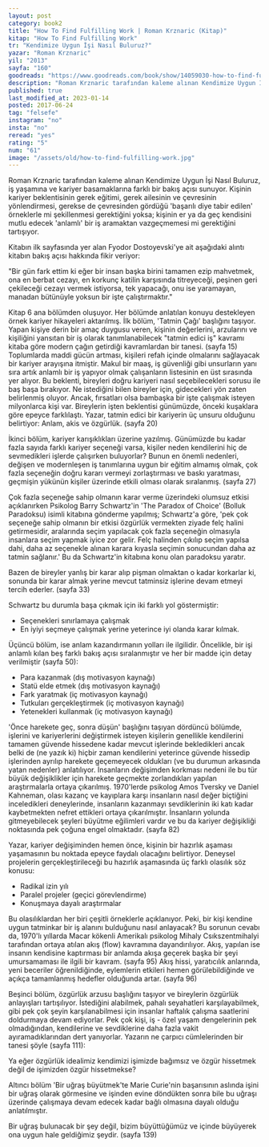 ```yaml
---
layout: post  
category: book2  
title: "How To Find Fulfilling Work | Roman Krznaric (Kitap)"  
kitap: "How To Find Fulfilling Work"  
tr: "Kendimize Uygun İşi Nasıl Buluruz?"  
yazar: "Roman Krznaric"  
yil: "2013"  
sayfa: "160"  
goodreads: "https://www.goodreads.com/book/show/14059030-how-to-find-fulfilling-work"
description: "Roman Krznaric tarafından kaleme alınan Kendimize Uygun İşi Nasıl Buluruz, iş yaşamına ve kariyer basamaklarına farklı bir bakış açısı sunuyor."
published: true
last_modified_at: 2023-01-14
posted: 2017-06-24
tag: "felsefe"
instagram: "no"
insta: "no"
reread: "yes"
rating: "5"
num: "61"
image: "/assets/old/how-to-find-fulfilling-work.jpg"
---
```


Roman Krznaric tarafından kaleme alınan Kendimize Uygun İşi Nasıl Buluruz, iş yaşamına ve kariyer basamaklarına farklı bir bakış açısı sunuyor. Kişinin kariyer beklentisinin gerek eğitimi, gerek ailesinin ve çevresinin yönlendirmesi, gerekse de çevresinden gördüğü 'başarılı diye tabir edilen' örneklerle mi şekillenmesi gerektiğini yoksa; kişinin er ya da geç kendisini mutlu edecek 'anlamlı' bir iş aramaktan vazgeçmemesi mi gerektiğini tartışıyor.  
  
Kitabın ilk sayfasında yer alan Fyodor Dostoyevski'ye ait aşağıdaki alıntı kitabın bakış açısı hakkında fikir veriyor:  
  
"Bir gün fark ettim ki eğer bir insan başka birini tamamen ezip mahvetmek, ona en berbat cezayı, en korkunç katilin karşısında titreyeceği, peşinen geri çekileceği cezayı vermek istiyorsa, tek yapacağı, onu ise yaramayan, manadan bütünüyle yoksun bir işte çalıştırmaktır."  
  
Kitap 6 ana bölümden oluşuyor. Her bölümde anlatılan konuyu destekleyen örnek kariyer hikayeleri aktarılmış. İlk bölüm, 'Tatmin Çağı' başlığını taşıyor. Yapan kişiye derin bir amaç duygusu veren, kişinin değerlerini, arzularını ve kişiliğini yansıtan bir iş olarak tanımlanabilecek "tatmin edici iş" kavramı kitaba göre modern çağın getirdiği kavramlardan bir tanesi. (sayfa 15) Toplumlarda maddi gücün artması, kişileri refah içinde olmalarını sağlayacak bir kariyer arayışına itmiştir. Makul bir maaş, iş güvenliği gibi unsurların yanı sıra artık anlamlı bir iş yapıyor olmak çalışanların listesinin en üst sırasında yer alıyor. Bu beklenti, bireyleri doğru kariyeri nasıl seçebilecekleri sorusu ile baş başa bırakıyor. Ne istediğini bilen bireyler için, gidecekleri yön zaten belirlenmiş oluyor. Ancak, fırsatları olsa bambaşka bir işte çalışmak isteyen milyonlarca kişi var. Bireylerin işten beklentisi günümüzde, önceki kuşaklara göre epeyce farklılaştı. Yazar, tatmin edici bir kariyerin üç unsuru olduğunu belirtiyor: Anlam, akis ve özgürlük. (sayfa 20)  
  
İkinci bölüm, kariyer karışıklıkları üzerine yazılmış. Günümüzde bu kadar fazla sayıda farklı kariyer seçeneği varsa, kişiler neden kendilerini hiç de sevmedikleri işlerde çalışırken buluyorlar? Bunun en önemli nedenleri, değişen ve modernleşen iş tanımlarına uygun bir eğitim almamış olmak, çok fazla seçeneğin doğru kararı vermeyi zorlaştırması ve baskı yaratması, geçmişin yükünün kişiler üzerinde etkili olması olarak sıralanmış. (sayfa 27)  
  
Çok fazla seçeneğe sahip olmanın karar verme üzerindeki olumsuz etkisi açıklanırken Psikolog Barry Schwartz'in 'The Paradox of Choice' (Bolluk Paradoksu) isimli kitabına gönderme yapılmış; Schwartz'a göre, 'pek çok seçeneğe sahip olmanın bir etkisi özgürlük vermekten ziyade felç halini getirmesidir, aralarında seçim yapılacak çok fazla seçeneğin olmasıyla insanlara seçim yapmak iyice zor gelir. Felç halinden çıkılıp seçim yapılsa dahi, daha az seçenekle alınan karara kıyasla seçimin sonucundan daha az tatmin sağlanır.' Bu da Schwartz'in kitabına konu olan paradoksu yaratır.  
  
Bazen de bireyler yanlış bir karar alıp pişman olmaktan o kadar korkarlar ki, sonunda bir karar almak yerine mevcut tatminsiz işlerine devam etmeyi tercih ederler. (sayfa 33)  
  
Schwartz bu durumla başa çıkmak için iki farklı yol göstermiştir:  
- Seçenekleri sınırlamaya çalışmak  
- En iyiyi seçmeye çalışmak yerine yeterince iyi olanda karar kılmak.  
  
Üçüncü bölüm, ise anlam kazandırmanın yolları ile ilgilidir. Öncelikle, bir işi anlamlı kılan beş farklı bakış açısı sıralanmıştır ve her bir madde için detay verilmiştir (sayfa 50):  
- Para kazanmak (dış motivasyon kaynağı)  
- Statü elde etmek (dış motivasyon kaynağı)  
- Fark yaratmak (iç motivasyon kaynağı)  
- Tutkuları gerçekleştirmek (iç motivasyon kaynağı)  
- Yetenekleri kullanmak (iç motivasyon kaynağı)  
  
'Önce harekete geç, sonra düşün' başlığını taşıyan dördüncü bölümde, işlerini ve kariyerlerini değiştirmek isteyen kişilerin genellikle kendilerini tamamen güvende hissedene kadar mevcut işlerinde bekledikleri ancak belki de (ne yazık ki) hiçbir zaman kendilerini yeterince güvende hissedip işlerinden ayrılıp harekete geçemeyecek oldukları (ve bu durumun arkasında yatan nedenler) anlatılıyor. İnsanların değişimden korkması nedeni ile bu tür büyük değişiklikler için harekete geçmekte zorlandıkları yapılan araştırmalarla ortaya çıkarılmış. 1970'lerde psikolog Amos Tversky ve Daniel Kahneman, olası kazanç ve kayıplara karşı insanların nasıl değer biçtiğini inceledikleri deneylerinde, insanların kazanmayı sevdiklerinin iki katı kadar kaybetmekten nefret ettikleri ortaya çıkarılmıştır. İnsanların yolunda gitmeyebilecek şeyleri büyütme eğilimleri vardır ve bu da kariyer değişikliği noktasında pek çoğuna engel olmaktadır. (sayfa 82)  
  
Yazar, kariyer değişiminden hemen önce, kişinin bir hazırlık aşaması yaşamasının bu noktada epeyce faydalı olacağını belirtiyor. Deneysel projelerin gerçekleştirileceği bu hazırlık aşamasında üç farklı olasılık söz konusu:  
- Radikal izin yılı  
- Paralel projeler (geçici görevlendirme)  
- Konuşmaya dayalı araştırmalar  
  
Bu olasılıklardan her biri çeşitli örneklerle açıklanıyor. Peki, bir kişi kendine uygun tatminkar bir iş alanını bulduğunu nasıl anlayacak? Bu sorunun cevabı da, 1970'lı yıllarda Macar kökenli Amerikalı psikolog Mihaly Csıkszentmihalyi tarafından ortaya atılan akış (flow) kavramına dayandırılıyor. Akış, yapılan ise insanın kendisine kaptırması bir anlamda akışa geçerek başka bir şeyi umursamaması ile ilgili bir kavram. (sayfa 95) Akış hissi, yaratıcılık anlarında, yeni beceriler öğrenildiğinde, eylemlerin etkileri hemen görülebildiğinde ve açıkça tamamlanmış hedefler olduğunda artar. (sayfa 96)  
  
Beşinci bölüm, özgürlük arzusu başlığını taşıyor ve bireylerin özgürlük anlayışları tartışılıyor. İstediğini alabilmek, pahalı seyahatleri karşılayabilmek, gibi pek çok şeyin karşılanabilmesi için insanlar haftalık çalışma saatlerini doldurmaya devam ediyorlar. Pek çok kişi, iş - özel yaşam dengelerinin pek olmadığından, kendilerine ve sevdiklerine daha fazla vakit ayıramadıklarından dert yanıyorlar. Yazarın ne çarpıcı cümlelerinden bir tanesi şöyle (sayfa 111):  
  
Ya eğer özgürlük idealimiz kendimizi işimizde bağımsız ve özgür hissetmek değil de işimizden özgür hissetmekse?  
  
Altıncı bölüm 'Bir uğraş büyütmek'te Marie Curie'nin başarısının aslında işini bir uğraş olarak görmesine ve işinden evine döndükten sonra bile bu uğraşı üzerinde çalışmaya devam edecek kadar bağlı olmasına dayalı olduğu anlatılmıştır.  
  
Bir uğraş bulunacak bir şey değil, bizim büyüttüğümüz ve içinde büyüyerek ona uygun hale geldiğimiz şeydir. (sayfa 139)  
  
